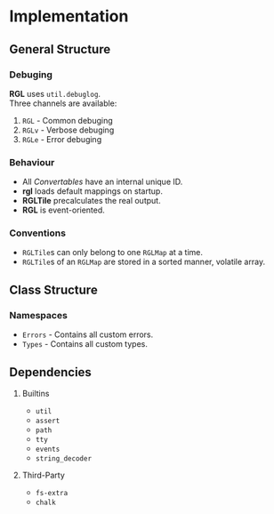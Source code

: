 
# Implementation

## General Structure

### Debuging

**RGL** uses `util.debuglog`.  
Three channels are available:

1. `RGL` - Common debuging
2. `RGLv` - Verbose debuging
3. `RGLe` - Error debuging

### Behaviour

* All _Convertables_ have an internal unique ID.
* **rgl** loads default mappings on startup.
* **RGLTile** precalculates the real output.
* **RGL** is event-oriented.

### Conventions

* `RGLTile`s can only belong to one `RGLMap` at a time.
* `RGLTile`s of an `RGLMap` are stored in a sorted manner, volatile array.

## Class Structure

### Namespaces

* `Errors` - Contains all custom errors.
* `Types` - Contains all custom types.

## Dependencies

1. Builtins

   * `util`
   * `assert`
   * `path`
   * `tty`
   * `events`
   * `string_decoder`

2. Third-Party

   * `fs-extra`
   * `chalk`
